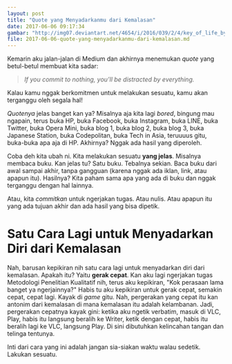 ```yaml
---
layout: post
title: "Quote yang Menyadarkanmu dari Kemalasan"
date: 2017-06-06 09:17:34
gambar: "http://img07.deviantart.net/4654/i/2016/039/2/4/key_of_life_by_kryseis_art-d9r0v1f.jpg"
file: 2017-06-06-quote-yang-menyadarkanmu-dari-kemalasan.md
---
```


Kemarin aku jalan-jalan di Medium dan akhirnya menemukan _quote_ yang betul-betul membuat kita sadar:

> _If you commit to nothing, you’ll be distracted by everything._

Kalau kamu nggak berkomitmen untuk melakukan sesuatu, kamu akan terganggu oleh segala hal!

_Quotenya_ jelas banget kan ya? Misalnya aja kita lagi _bored_, bingung mau ngapain, terus buka HP, buka Facebook, buka Instagram, buka LINE, buka Twitter, buka Opera Mini, buka blog 1, buka blog 2, buka blog 3, buka Japanese Station, buka Codepolitan, buka Tech in Asia, teruuuus gitu, buka-buka apa aja di HP. Akhirnya? Nggak ada hasil yang diperoleh.

Coba deh kita ubah ni. Kita melakukan sesuatu __yang jelas__. Misalnya membaca buku. Kan jelas tu? Satu buku. Tebalnya sekian. Baca buku dari awal sampai akhir, tanpa gangguan (karena nggak ada iklan, link, atau apapun itu). Hasilnya? Kita paham sama apa yang ada di buku dan nggak terganggu dengan hal lainnya.

Atau, kita _commitkan_ untuk ngerjakan tugas. Atau nulis. Atau apapun itu yang ada tujuan akhir dan ada hasil yang bisa dipetik.

# Satu Cara Lagi untuk Menyadarkan Diri dari Kemalasan

Nah, barusan kepikiran nih satu cara lagi untuk menyadarkan diri dari kemalasan. Apakah itu? Yaitu __gerak cepat__. Kan aku lagi ngerjakan tugas Metodologi Penelitian Kualitatif nih, terus aku kepikiran, "Kok perasaan lama banget ya ngerjainnya?" Habis tu aku kepikiran untuk gerak cepat, semakin cepat, cepat lagi. Kayak di _game_ gitu. Nah, pergerakan yang cepat itu kan  antonim dari kemalasan di mana kemalasan itu adalah kelambanan. Jadi, pergerakan cepatnya kayak gini: ketika aku ngetik verbatim, masuk di VLC, Play, habis itu langsung beralih ke Writer, ketik dengan cepat, habis itu beralih lagi ke VLC, langsung Play. Di sini dibutuhkan kelincahan tangan dan telinga tentunya.

Inti dari cara yang ini adalah jangan sia-siakan waktu walau sedetik. Lakukan sesuatu.